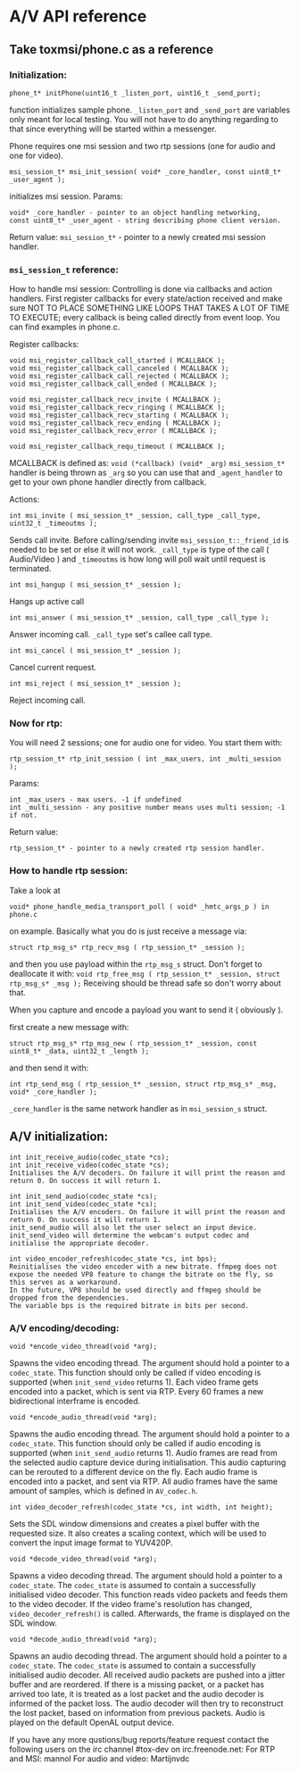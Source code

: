 # A/V API reference

## Take toxmsi/phone.c as a reference

### Initialization:

```
phone_t* initPhone(uint16_t _listen_port, uint16_t _send_port);
```

function initializes sample phone. `_listen_port` and `_send_port` are variables
only meant for local testing. You will not have to do anything regarding to that
since everything will be started within a messenger.

Phone requires one msi session and two rtp sessions (one for audio and one for
video).

```
msi_session_t* msi_init_session( void* _core_handler, const uint8_t* _user_agent );
```

initializes msi session. Params:

```
void* _core_handler - pointer to an object handling networking,
const uint8_t* _user_agent - string describing phone client version.
```

Return value: `msi_session_t*` - pointer to a newly created msi session handler.

### `msi_session_t` reference:

How to handle msi session: Controlling is done via callbacks and action
handlers. First register callbacks for every state/action received and make sure
NOT TO PLACE SOMETHING LIKE LOOPS THAT TAKES A LOT OF TIME TO EXECUTE; every
callback is being called directly from event loop. You can find examples in
phone.c.

Register callbacks:

```
void msi_register_callback_call_started ( MCALLBACK );
void msi_register_callback_call_canceled ( MCALLBACK );
void msi_register_callback_call_rejected ( MCALLBACK );
void msi_register_callback_call_ended ( MCALLBACK );

void msi_register_callback_recv_invite ( MCALLBACK );
void msi_register_callback_recv_ringing ( MCALLBACK );
void msi_register_callback_recv_starting ( MCALLBACK );
void msi_register_callback_recv_ending ( MCALLBACK );
void msi_register_callback_recv_error ( MCALLBACK );

void msi_register_callback_requ_timeout ( MCALLBACK );
```

MCALLBACK is defined as: `void (*callback) (void* _arg)` `msi_session_t*`
handler is being thrown as `_arg` so you can use that and `_agent_handler` to
get to your own phone handler directly from callback.

Actions:

```
int msi_invite ( msi_session_t* _session, call_type _call_type, uint32_t _timeoutms );
```

Sends call invite. Before calling/sending invite `msi_session_t::_friend_id` is
needed to be set or else it will not work. `_call_type` is type of the call (
Audio/Video ) and `_timeoutms` is how long will poll wait until request is
terminated.

```
int msi_hangup ( msi_session_t* _session );
```

Hangs up active call

```
int msi_answer ( msi_session_t* _session, call_type _call_type );
```

Answer incoming call. `_call_type` set's callee call type.

```
int msi_cancel ( msi_session_t* _session );
```

Cancel current request.

```
int msi_reject ( msi_session_t* _session );
```

Reject incoming call.

### Now for rtp:

You will need 2 sessions; one for audio one for video. You start them with:

```
rtp_session_t* rtp_init_session ( int _max_users, int _multi_session );
```

Params:

```
int _max_users - max users. -1 if undefined
int _multi_session - any positive number means uses multi session; -1 if not.
```

Return value:

```
rtp_session_t* - pointer to a newly created rtp session handler.
```

### How to handle rtp session:

Take a look at

```
void* phone_handle_media_transport_poll ( void* _hmtc_args_p ) in phone.c
```

on example. Basically what you do is just receive a message via:

```
struct rtp_msg_s* rtp_recv_msg ( rtp_session_t* _session );
```

and then you use payload within the `rtp_msg_s` struct. Don't forget to
deallocate it with:
`void rtp_free_msg ( rtp_session_t* _session, struct rtp_msg_s* _msg );`
Receiving should be thread safe so don't worry about that.

When you capture and encode a payload you want to send it ( obviously ).

first create a new message with:

```
struct rtp_msg_s* rtp_msg_new ( rtp_session_t* _session, const uint8_t* _data, uint32_t _length );
```

and then send it with:

```
int rtp_send_msg ( rtp_session_t* _session, struct rtp_msg_s* _msg, void* _core_handler );
```

`_core_handler` is the same network handler as in `msi_session_s` struct.

## A/V initialization:

```
int init_receive_audio(codec_state *cs);
int init_receive_video(codec_state *cs);
Initialises the A/V decoders. On failure it will print the reason and return 0. On success it will return 1.

int init_send_audio(codec_state *cs);
int init_send_video(codec_state *cs);
Initialises the A/V encoders. On failure it will print the reason and return 0. On success it will return 1.
init_send_audio will also let the user select an input device. init_send_video will determine the webcam's output codec and initialise the appropriate decoder.

int video_encoder_refresh(codec_state *cs, int bps);
Reinitialises the video encoder with a new bitrate. ffmpeg does not expose the needed VP8 feature to change the bitrate on the fly, so this serves as a workaround.
In the future, VP8 should be used directly and ffmpeg should be dropped from the dependencies.
The variable bps is the required bitrate in bits per second.
```

### A/V encoding/decoding:

```
void *encode_video_thread(void *arg);
```

Spawns the video encoding thread. The argument should hold a pointer to a
`codec_state`. This function should only be called if video encoding is
supported (when `init_send_video` returns 1). Each video frame gets encoded into
a packet, which is sent via RTP. Every 60 frames a new bidirectional interframe
is encoded.

```
void *encode_audio_thread(void *arg);
```

Spawns the audio encoding thread. The argument should hold a pointer to a
`codec_state`. This function should only be called if audio encoding is
supported (when `init_send_audio` returns 1). Audio frames are read from the
selected audio capture device during initialisation. This audio capturing can be
rerouted to a different device on the fly. Each audio frame is encoded into a
packet, and sent via RTP. All audio frames have the same amount of samples,
which is defined in `AV_codec.h`.

```
int video_decoder_refresh(codec_state *cs, int width, int height);
```

Sets the SDL window dimensions and creates a pixel buffer with the requested
size. It also creates a scaling context, which will be used to convert the input
image format to YUV420P.

```
void *decode_video_thread(void *arg);
```

Spawns a video decoding thread. The argument should hold a pointer to a
`codec_state`. The `codec_state` is assumed to contain a successfully
initialised video decoder. This function reads video packets and feeds them to
the video decoder. If the video frame's resolution has changed,
`video_decoder_refresh()` is called. Afterwards, the frame is displayed on the
SDL window.

```
void *decode_audio_thread(void *arg);
```

Spawns an audio decoding thread. The argument should hold a pointer to a
`codec_state`. The `codec_state` is assumed to contain a successfully
initialised audio decoder. All received audio packets are pushed into a jitter
buffer and are reordered. If there is a missing packet, or a packet has arrived
too late, it is treated as a lost packet and the audio decoder is informed of
the packet loss. The audio decoder will then try to reconstruct the lost packet,
based on information from previous packets. Audio is played on the default
OpenAL output device.

If you have any more qustions/bug reports/feature request contact the following
users on the irc channel #tox-dev on irc.freenode.net: For RTP and MSI: mannol
For audio and video: Martijnvdc
